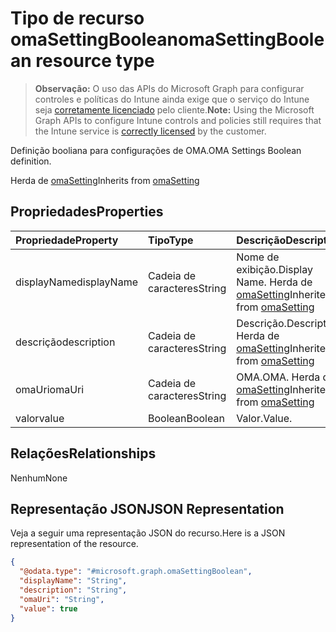 # <a name="omasettingboolean-resource-type"></a><span data-ttu-id="e9277-101">Tipo de recurso omaSettingBoolean</span><span class="sxs-lookup"><span data-stu-id="e9277-101">omaSettingBoolean resource type</span></span>

> <span data-ttu-id="e9277-102">**Observação:** O uso das APIs do Microsoft Graph para configurar controles e políticas do Intune ainda exige que o serviço do Intune seja [corretamente licenciado](https://go.microsoft.com/fwlink/?linkid=839381) pelo cliente.</span><span class="sxs-lookup"><span data-stu-id="e9277-102">**Note:** Using the Microsoft Graph APIs to configure Intune controls and policies still requires that the Intune service is [correctly licensed](https://go.microsoft.com/fwlink/?linkid=839381) by the customer.</span></span>

<span data-ttu-id="e9277-103">Definição booliana para configurações de OMA.</span><span class="sxs-lookup"><span data-stu-id="e9277-103">OMA Settings Boolean definition.</span></span>

<span data-ttu-id="e9277-104">Herda de [omaSetting](../resources/intune_deviceconfig_omasetting.md)</span><span class="sxs-lookup"><span data-stu-id="e9277-104">Inherits from [omaSetting](../resources/intune_deviceconfig_omasetting.md)</span></span>

## <a name="properties"></a><span data-ttu-id="e9277-105">Propriedades</span><span class="sxs-lookup"><span data-stu-id="e9277-105">Properties</span></span>
|<span data-ttu-id="e9277-106">Propriedade</span><span class="sxs-lookup"><span data-stu-id="e9277-106">Property</span></span>|<span data-ttu-id="e9277-107">Tipo</span><span class="sxs-lookup"><span data-stu-id="e9277-107">Type</span></span>|<span data-ttu-id="e9277-108">Descrição</span><span class="sxs-lookup"><span data-stu-id="e9277-108">Description</span></span>|
|:---|:---|:---|
|<span data-ttu-id="e9277-109">displayName</span><span class="sxs-lookup"><span data-stu-id="e9277-109">displayName</span></span>|<span data-ttu-id="e9277-110">Cadeia de caracteres</span><span class="sxs-lookup"><span data-stu-id="e9277-110">String</span></span>|<span data-ttu-id="e9277-111">Nome de exibição.</span><span class="sxs-lookup"><span data-stu-id="e9277-111">Display Name.</span></span> <span data-ttu-id="e9277-112">Herda de [omaSetting](../resources/intune_deviceconfig_omasetting.md)</span><span class="sxs-lookup"><span data-stu-id="e9277-112">Inherited from [omaSetting](../resources/intune_deviceconfig_omasetting.md)</span></span>|
|<span data-ttu-id="e9277-113">descrição</span><span class="sxs-lookup"><span data-stu-id="e9277-113">description</span></span>|<span data-ttu-id="e9277-114">Cadeia de caracteres</span><span class="sxs-lookup"><span data-stu-id="e9277-114">String</span></span>|<span data-ttu-id="e9277-115">Descrição.</span><span class="sxs-lookup"><span data-stu-id="e9277-115">Description.</span></span> <span data-ttu-id="e9277-116">Herda de [omaSetting](../resources/intune_deviceconfig_omasetting.md)</span><span class="sxs-lookup"><span data-stu-id="e9277-116">Inherited from [omaSetting](../resources/intune_deviceconfig_omasetting.md)</span></span>|
|<span data-ttu-id="e9277-117">omaUri</span><span class="sxs-lookup"><span data-stu-id="e9277-117">omaUri</span></span>|<span data-ttu-id="e9277-118">Cadeia de caracteres</span><span class="sxs-lookup"><span data-stu-id="e9277-118">String</span></span>|<span data-ttu-id="e9277-119">OMA.</span><span class="sxs-lookup"><span data-stu-id="e9277-119">OMA.</span></span> <span data-ttu-id="e9277-120">Herda de [omaSetting](../resources/intune_deviceconfig_omasetting.md)</span><span class="sxs-lookup"><span data-stu-id="e9277-120">Inherited from [omaSetting](../resources/intune_deviceconfig_omasetting.md)</span></span>|
|<span data-ttu-id="e9277-121">valor</span><span class="sxs-lookup"><span data-stu-id="e9277-121">value</span></span>|<span data-ttu-id="e9277-122">Boolean</span><span class="sxs-lookup"><span data-stu-id="e9277-122">Boolean</span></span>|<span data-ttu-id="e9277-123">Valor.</span><span class="sxs-lookup"><span data-stu-id="e9277-123">Value.</span></span>|

## <a name="relationships"></a><span data-ttu-id="e9277-124">Relações</span><span class="sxs-lookup"><span data-stu-id="e9277-124">Relationships</span></span>
<span data-ttu-id="e9277-125">Nenhum</span><span class="sxs-lookup"><span data-stu-id="e9277-125">None</span></span>
## <a name="json-representation"></a><span data-ttu-id="e9277-126">Representação JSON</span><span class="sxs-lookup"><span data-stu-id="e9277-126">JSON Representation</span></span>
<span data-ttu-id="e9277-127">Veja a seguir uma representação JSON do recurso.</span><span class="sxs-lookup"><span data-stu-id="e9277-127">Here is a JSON representation of the resource.</span></span>
<!--{
  "blockType": "resource",
  "@odata.type": "microsoft.graph.omaSettingBoolean"
}-->
``` json
{
  "@odata.type": "#microsoft.graph.omaSettingBoolean",
  "displayName": "String",
  "description": "String",
  "omaUri": "String",
  "value": true
}
```








